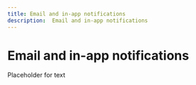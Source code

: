 ```yaml
---
title: Email and in-app notifications
description:  Email and in-app notifications
---
```

# Email and in-app notifications

Placeholder for text